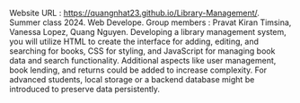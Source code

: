 Website URL : https://quangnhat23.github.io/Library-Management/. 
Summer class 2024.
Web Develope. 
Group members : Pravat Kiran Timsina, Vanessa Lopez, Quang Nguyen. 
Developing a library management system, you will utilize HTML to create the interface for adding, editing, and searching for books, CSS for styling, and JavaScript for managing book data and search functionality. Additional aspects like user management, book lending, and returns could be added to increase complexity. For advanced students, local storage or a backend database might be introduced to preserve data persistently.
